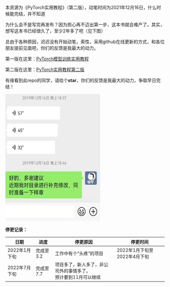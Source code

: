 

本资源为《PyTorch实用教程》（第二版），动笔时间为2021年12月16日，什么时候能完结，并不知道

为什么会不是写完再发布？因为担心再不迈出第一步，这本书就会难产了。其实，想写这本书已经很久了，至少2年多了吧（见下图）

总由于各种原因，迟迟没有开始动笔，索性，采用github在线更新的方式，和各位朋友提前见面吧，你们的反馈是我最大的动力。

第一版在这里：<a href="https://github.com/TingsongYu/PyTorch_Tutorial/">PyTorch模型训练实用教程</a> 

第二版在这里：<a href="https://tingsongyu.github.io/PyTorch-Tutorial-2nd/">PyTorch实用教程第二版</a> 

有缘看到此repo的同学，请给个**star**，你们的反馈是我最大的动力，争取早日完结！



<img src="asset/record.jpeg" width="300" height="400"  />



**停更记录：**

| 日期          | 进度      | 停更原因                                                     | 停更时间                     |
| ------------- | --------- | ------------------------------------------------------------ | ---------------------------- |
| 2022年1月下旬 | 完成至3.2 | 工作中有个“头疼”的项目                                       | 2022年1月下旬至2022年4月下旬 |
| 2022年7月下旬 | 完成至7.7 | 项目多了，新人多了，非公司外的事情多了。<br />预计要到11月可以继续 |                              |

